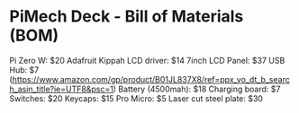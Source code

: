 # PiMech Deck - Bill of Materials (BOM)

Pi Zero W: $20
Adafruit Kippah LCD driver: $14
7inch LCD Panel: $37
USB Hub: $7 (https://www.amazon.com/gp/product/B01JL837X8/ref=ppx_yo_dt_b_search_asin_title?ie=UTF8&psc=1)
Battery (4500mah): $18
Charging board: $7
Switches: $20
Keycaps: $15
Pro Micro: $5
Laser cut steel plate: $30
